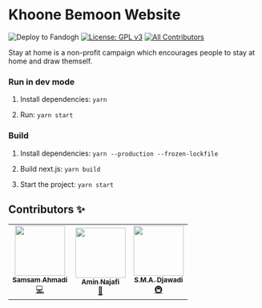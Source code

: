 # Khoone Bemoon Website
![Deploy to Fandogh](https://github.com/amin3mej/khoone-bemoon/workflows/Deploy%20to%20Fandogh/badge.svg)
[![License: GPL v3](https://img.shields.io/badge/License-GPLv3-blue.svg)](https://www.gnu.org/licenses/gpl-3.0) <!-- ALL-CONTRIBUTORS-BADGE:START - Do not remove or modify this section -->
[![All Contributors](https://img.shields.io/badge/all_contributors-3-orange.svg)](#contributors-)
<!-- ALL-CONTRIBUTORS-BADGE:END -->

Stay at home is a non-profit campaign which encourages people to stay at home and draw themself.

### Run in dev mode 
1. Install dependencies: 
`yarn`

2. Run: 
`yarn start`


### Build
1. Install dependencies:
`yarn --production --frozen-lockfile`

2. Build next.js:
`yarn build`

3. Start the project:
`yarn start`

## Contributors ✨
<!-- ALL-CONTRIBUTORS-LIST:START - Do not remove or modify this section -->
<!-- prettier-ignore-start -->
<!-- markdownlint-disable -->
<table>
  <tr>
    <td align="center"><a href="https://killthejs.com"><img src="https://avatars2.githubusercontent.com/u/18388480?v=4" width="100px;" alt=""/><br /><sub><b>Samsam Ahmadi</b></sub></a><br /><a href="https://github.com/amin3mej/khoone-bemoon/commits?author=samsam-ahmadi" title="Code">💻</a></td>
    <td align="center"><a href="https://aminnajafi.design"><img src="https://pbs.twimg.com/profile_images/1237842799589863430/dbm1nkKt.jpg" width="100px;" alt=""/><br /><sub><b>Amin Najafi</b></sub></a><br /><a href="#design-amin-najafi" title="Design">🎨</a></td>
    <td align="center"><a href="https://twitter.com/flaskam"><img src="https://avatars1.githubusercontent.com/u/4997188?v=4" width="100px;" alt=""/><br /><sub><b>S.M.A. Djawadi</b></sub></a><br /><a href="#infra-amin3mej" title="Infrastructure (Hosting, Build-Tools, etc)">🚇</a></td>
  </tr>
</table>

<!-- markdownlint-enable -->
<!-- prettier-ignore-end -->
<!-- ALL-CONTRIBUTORS-LIST:END -->
